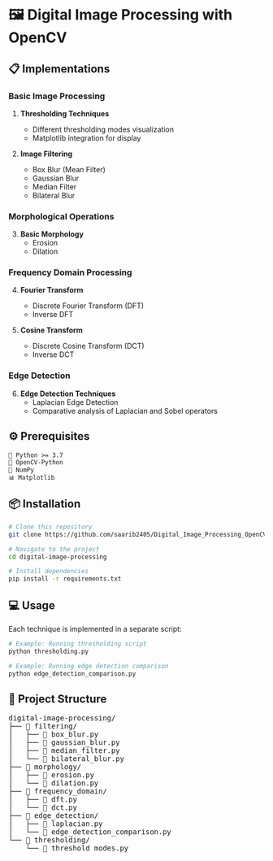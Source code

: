 # 🖼️ Digital Image Processing with OpenCV

## 📋 Implementations

### Basic Image Processing
1. **Thresholding Techniques**
   - Different thresholding modes visualization
   - Matplotlib integration for display

2. **Image Filtering**
   - Box Blur (Mean Filter)
   - Gaussian Blur
   - Median Filter
   - Bilateral Blur

### Morphological Operations
3. **Basic Morphology**
   - Erosion
   - Dilation

### Frequency Domain Processing
4. **Fourier Transform**
   - Discrete Fourier Transform (DFT)
   - Inverse DFT

5. **Cosine Transform**
   - Discrete Cosine Transform (DCT)
   - Inverse DCT

### Edge Detection
6. **Edge Detection Techniques**
   - Laplacian Edge Detection
   - Comparative analysis of Laplacian and Sobel operators


## ⚙️ Prerequisites

```txt
🐍 Python >= 3.7
📸 OpenCV-Python
🔢 NumPy
📊 Matplotlib
```

## 📦 Installation

```bash
# Clone this repository
git clone https://github.com/saarib2405/Digital_Image_Processing_OpenCV.git

# Navigate to the project
cd digital-image-processing

# Install dependencies
pip install -r requirements.txt
```

## 💻 Usage

Each technique is implemented in a separate script:

```python
# Example: Running thresholding script
python thresholding.py

# Example: Running edge detection comparison
python edge_detection_comparison.py
```

## 📁 Project Structure

<pre>
digital-image-processing/
├── 📂 filtering/
│   ├── 📜 box_blur.py
│   ├── 📜 gaussian_blur.py
│   ├── 📜 median_filter.py
│   └── 📜 bilateral_blur.py
├── 📂 morphology/
│   ├── 📜 erosion.py
│   └── 📜 dilation.py
├── 📂 frequency_domain/
│   ├── 📜 dft.py
│   └── 📜 dct.py
├── 📂 edge_detection/
│   ├── 📜 laplacian.py
│   └── 📜 edge_detection_comparison.py
└── 📂 thresholding/
    └── 📜 threshold_modes.py
</pre>

